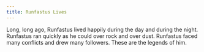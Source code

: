 ```yaml
---
title: Runfastus Lives
---
```


Long, long ago, Runfastus lived happily during the day and during the night. Runfastus ran quickly as he could over rock and over dust. Runfastus faced many conflicts and drew many followers. These are the legends of him.
